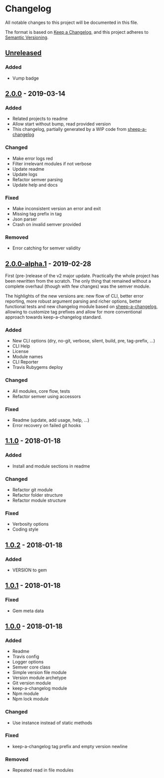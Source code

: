 # Changelog
All notable changes to this project will be documented in this file.

The format is based on [Keep a Changelog](https://keepachangelog.com/en/1.0.0/),
and this project adheres to [Semantic Versioning](https://semver.org/spec/v2.0.0.html).

## [Unreleased]
### Added
 - Vump badge

## [2.0.0] - 2019-03-14
### Added
 - Related projects to readme
 - Allow start without bump, read provided version
 - This changelog, partially generated by a WIP code from [sheep-a-changelog](https://github.com/grissius/sheep-a-changelog)

### Changed
 - Make error logs red
 - Filter irrelevant modules if not verbose
 - Update readme
 - Update logs
 - Refactor semver parsing
 - Update help and docs

### Fixed
 - Make inconsistent version an error and exit
 - Missing tag prefix in tag
 - Json parser
 - Crash on invalid semver provided

### Removed
 - Error catching for semver validity

## [2.0.0-alpha.1] - 2019-02-28
First (pre-)release of the v2 major update. Practically the whole project has been rewritten from the scratch.
The only thing that remained without a complete overhaul (though with few changes) was the semver module.

The highlights of the new versions are: new flow of CLI, better error reporting, more robust argument parsing and richer options, better functional tests and new changelog module based on [sheep-a-changelog](https://github.com/grissius/sheep-a-changelog), allowing to customize tag prefixes and allow for more conventional approach towards keep-a-changelog standard.

### Added
 - New CLI options (dry, no-git, verbose, silent, build, pre, tag-prefix, ...)
 - CLI Help
 - License
 - Module names
 - CLI Reporter
 - Travis Rubygems deploy

### Changed
 - All modules, core flow, tests
 - Refactor semver using accessors

### Fixed
 - Readme (update, add usage, help, ...)
 - Error recovery on failed git hooks

## [1.1.0] - 2018-01-18
### Added
 - Install and module sections in readme

### Changed
 - Refactor git module
 - Refactor folder structure
 - Refactor module structure

### Fixed
 - Verbosity options
 - Coding style

## [1.0.2] - 2018-01-18
### Added
 - VERSION to gem

## [1.0.1] - 2018-01-18
### Fixed
 - Gem meta data

## [1.0.0] - 2018-01-18
### Added
 - Readme
 - Travis config
 - Logger options
 - Semver core class
 - Simple version file module
 - Version module archetype
 - Git version module
 - keep-a-changelog module
 - Npm module
 - Npm lock module

### Changed
 - Use instance instead of static methods

### Fixed
 - keep-a-changelog tag prefix and empty version newline

### Removed
 - Repeated read in file modules

[Unreleased]: https://github.com/grissius/vump/compare/v2.0.0...HEAD
[2.0.0]: https://github.com/grissius/vump/compare/v2.0.0-alpha.1...v2.0.0
[2.0.0-alpha.1]: https://github.com/grissius/vump/compare/v1.1.0...v2.0.0-alpha.1
[1.1.0]: https://github.com/grissius/vump/compare/v1.0.2...v1.1.0
[1.0.2]: https://github.com/grissius/vump/compare/v1.0.1...v1.0.2
[1.0.1]: https://github.com/grissius/vump/compare/v1.0.0...v1.0.1
[1.0.0]: https://github.com/grissius/vump/compare/64f1521dbe90cc361d8d820791e24ae55a9248f5...v1.0.0
